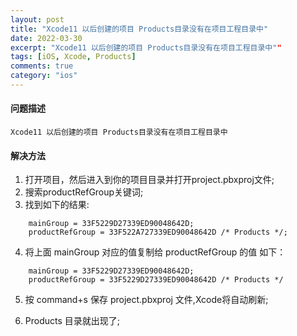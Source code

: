 ```yaml
---
layout: post
title: "Xcode11 以后创建的项目 Products目录没有在项目工程目录中"
date: 2022-03-30
excerpt: "Xcode11 以后创建的项目 Products目录没有在项目工程目录中""
tags: [iOS, Xcode, Products]
comments: true
category: "ios"
---
```


#### 问题描述
```
Xcode11 以后创建的项目 Products目录没有在项目工程目录中
```


#### 解决方法

1. 打开项目，然后进入到你的项目目录并打开project.pbxproj文件;
2.  搜索productRefGroup关键词;
3.  找到如下的结果:

```
	mainGroup = 33F5229D27339ED90048642D;
	productRefGroup = 33F522A727339ED90048642D /* Products */;
```

4. 将上面 mainGroup 对应的值复制给 productRefGroup 的值 如下：

```
	mainGroup = 33F5229D27339ED90048642D;
	productRefGroup = 33F5229D27339ED90048642D /* Products */
```

5. 按 command+s 保存 project.pbxproj 文件,Xcode将自动刷新;

6. Products 目录就出现了;






